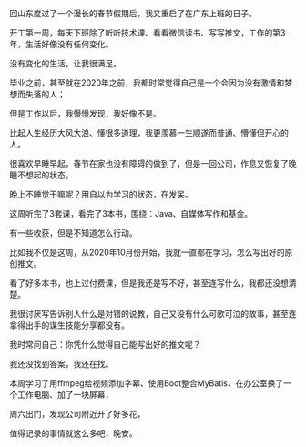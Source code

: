 回山东度过了一个漫长的春节假期后，我又重启了在广东上班的日子。



开工第一周，每天下班除了听听技术课、看看微信读书、写写推文，工作的第3年，生活好像没有任何变化。

没有变化的生活，让我很满足。

毕业之前，甚至就在2020年之前，我都时常觉得自己是一个会因为没有激情和梦想而失落的人；

但是工作以后，我慢慢发现，我好像不是。

比起人生经历大风大浪、懂很多道理，我更羡慕一生顺遂而普通、懵懂但开心的人。



很喜欢早睡早起，春节在家也没有障碍的做到了，但是一回公司，作息又恢复了晚睡不想起的状态。

晚上不睡觉干嘛呢？用自以为学习的状态，在发呆。

这周听完了3套课，看完了3本书，围绕：Java、自媒体写作和基金。

有一些收获，但是不知道怎么行动。

比如我不仅是这周，从2020年10月份开始，我就一直都在学习，怎么写出好的原创推文。

看了好多本书，也上过付费课，但是我还是写不好，甚至连写什么，我都还没想清楚。

我很讨厌写告诉别人什么是对错的说教，自己又没有什么可歌可泣的故事，甚至连拿得出手的谋生技能分享都没有。

我时常问自己：你凭什么觉得自己能写出好的推文呢？

我还没找到答案，我还在找。



本周学习了用ffmpeg给视频添加字幕、使用Boot整合MyBatis，在办公室换了一个工作电脑、加了一块屏幕，

周六出门，发现公司附近开了好多花，

值得记录的事情就这么多吧，晚安。



